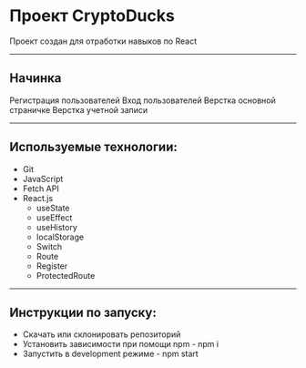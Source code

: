 # Проект CryptoDucks
Проект создан для отработки навыков по React
***
## Начинка
Регистрация пользователей
Вход пользователей
Верстка основной страничке
Верстка учетной записи
***
## Используемые технологии:
* Git
* JavaScript
* Fetch API
* React.js
  * useState
  * useEffect
  * useHistory
  * localStorage
  * Switch
  * Route
  * Register
  * ProtectedRoute
***

## Инструкции по запуску:

* Скачать или склонировать репозиторий
* Установить зависимости при помощи npm - npm i
* Запустить в development режиме - npm start

